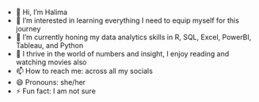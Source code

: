 - 👋 Hi, I’m Halima
- 👀 I’m interested in learning everything I need to equip myself for this journey 
- 🌱 I’m currently honing my data analytics skills in R, SQL, Excel, PowerBI, Tableau, and Python
- 💞️ I thrive in the world of numbers and insight, I enjoy reading and watching movies also 
- 📫 How to reach me: across all my socials
- 😄 Pronouns: she/her
- ⚡ Fun fact: I am not sure

<!---
Halima460/Halima460 is a ✨ special ✨ repository because its `README.md` (this file) appears on your GitHub profile.
You can click the Preview link to take a look at your changes.
--->
